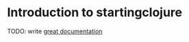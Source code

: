 # Introduction to startingclojure

TODO: write [great documentation](http://jacobian.org/writing/what-to-write/)
